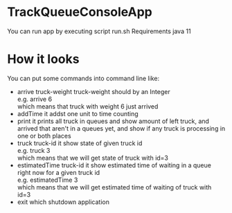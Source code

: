 # TrackQueueConsoleApp
You can run app by executing script run.sh
Requirements java 11
# How it looks
You can put some commands into command line like:  
* arrive truck-weight
  truck-weight should by an Integer  
  e.g. arrive 6  
  which means that truck with weight 6 just arrived  
* addTime
  it addst one unit to time counting  
* print
  it prints all truck in queues and show amount of left truck, and arrived that aren't in a queues yet, and show if any truck is processing in one or both places  
* truck truck-id
  it show state of given truck id  
  e.g. truck 3  
  which means that we will get state of truck with id=3  
* estimatedTime truck-id
  it show estimated time of waiting in a queue right now for a given truck id  
  e.g. estimatedTime 3  
  which means that we will get estimated time of waiting of truck with id=3  
* exit
  which shutdown application  
